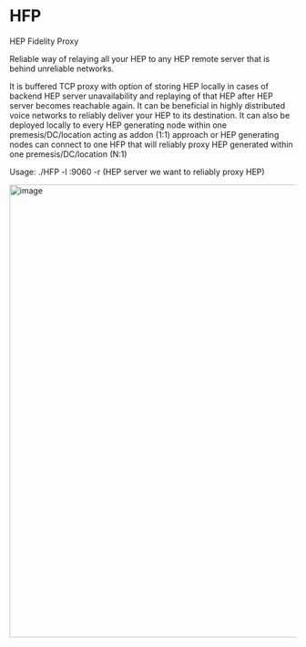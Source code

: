 # HFP
HEP Fidelity Proxy

Reliable way of relaying all your HEP to any HEP remote server that is behind unreliable networks.

It is buffered TCP proxy with option of storing HEP locally in cases of backend HEP server unavailability and replaying of that HEP after HEP server becomes reachable again. It can be beneficial in highly distributed voice networks to reliably deliver your HEP to its destination.
It can also be deployed locally to every HEP generating node within one premesis/DC/location acting as addon (1:1) approach or HEP generating nodes can connect to one HFP that will reliably proxy HEP generated within one premesis/DC/location (N:1)

Usage: ./HFP -l :9060 -r (HEP server we want to reliably proxy HEP)

<img width="794" alt="image" src="https://user-images.githubusercontent.com/37185376/127317842-3e65c362-8cc3-4666-9cd2-6495a5122a62.png">
